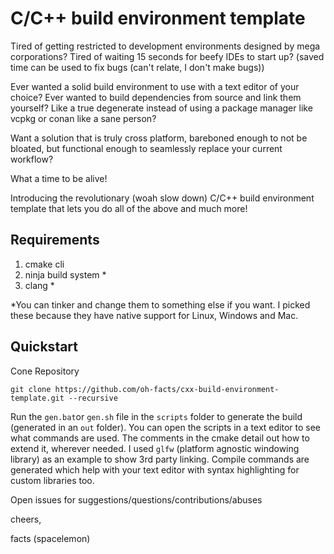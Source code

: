 # C/C++ build environment template

Tired of getting restricted to development environments designed by mega corporations?
Tired of waiting 15 seconds for beefy IDEs to start up? (saved time can be used to fix bugs (can't relate, I don't make bugs))

Ever wanted a solid build environment to use with a text editor of your choice?
Ever wanted to build dependencies from source and link them yourself? Like a true degenerate instead of using a package manager like vcpkg or conan like a sane person?

Want a solution that is truly cross platform, bareboned enough to not be bloated, but functional enough to seamlessly replace your current workflow?

What a time to be alive!

Introducing the revolutionary (woah slow down) C/C++ build environment template that lets you do all of the above and much more! 

## Requirements

1. cmake cli
2. ninja build system *
3. clang *

 *You can tinker and change them to something else if you want. I picked these because they have native support for Linux, Windows and Mac.


## Quickstart

Cone Repository
```
git clone https://github.com/oh-facts/cxx-build-environment-template.git --recursive
```
Run the ``gen.bat``or ``gen.sh`` file in the ``scripts`` folder to generate the build (generated in an ``out`` folder). You can open the scripts  in a text editor to see what commands are used.
The comments in the cmake detail out how to extend it, wherever needed. 
I used ``glfw`` (platform agnostic windowing library) as an example to show 3rd party linking.
Compile commands are generated which help with your text editor with syntax highlighting for custom libraries too.

Open issues for suggestions/questions/contributions/abuses

cheers,

facts (spacelemon)
